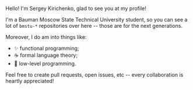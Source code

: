Hello!
I'm Sergey Kirichenko, glad to see you at my profile!

I'm a Bauman Moscow State Technical University student, so you can see a lot of `bmstu-*` repositories over here -- those are for the next generations.

Moreover, I do am into things like:
- ✨ functional programming;
- ☕ formal language theory;
- 👾 low-level programming.

Feel free to create pull requests, open issues, etc -- every collaboration is heartly appreciated!

